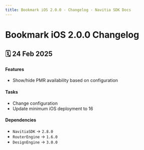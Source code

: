 ```yaml
---
title: Bookmark iOS 2.0.0 - Changelog - Navitia SDK Docs
---
```


# Bookmark iOS 2.0.0 Changelog

<h2>🗓 24 Feb 2025</h2>

#### Features
- Show/hide PMR availability based on configuration

#### Tasks
- Change configuration
- Update minimum iOS deployment to 16

#### Dependencies
- `NavitiaSDK` -> `2.8.0`
- `RouterEngine` -> `1.6.0`
- `DesignEngine` -> `3.0.0`